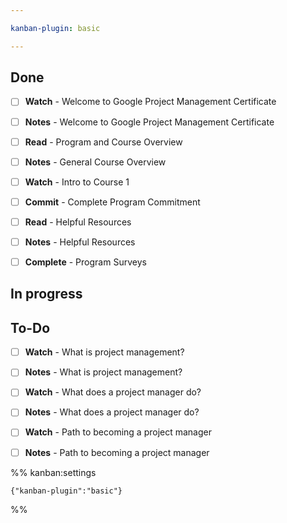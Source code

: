 ```yaml
---

kanban-plugin: basic

---
```


## Done

- [ ] **Watch** - Welcome to Google Project Management Certificate
- [ ] **Notes** - Welcome to Google Project Management Certificate
- [ ] **Read** - Program and Course Overview
- [ ] **Notes** - General Course Overview
- [ ] **Watch** - Intro to Course 1
- [ ] **Commit** - Complete Program Commitment
- [ ] **Read** - Helpful Resources
- [ ] **Notes** - Helpful Resources
- [ ] **Complete** - Program Surveys


## In progress



## To-Do

- [ ] **Watch** - What is project management?
- [ ] **Notes** - What is project management?
- [ ] **Watch** - What does a project manager do?
- [ ] **Notes** - What does a project manager do?
- [ ] **Watch** - Path to becoming a project manager
- [ ] **Notes** - Path to becoming a project manager




%% kanban:settings
```
{"kanban-plugin":"basic"}
```
%%
